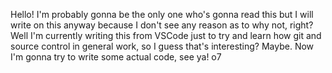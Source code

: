 Hello! I'm probably gonna be the only one who's gonna read this but I will write on this anyway because I don't see any reason as to why not, right?
Well I'm currently writing this from VSCode just to try and learn how git and source control in general work, so I guess that's interesting? Maybe.
Now I'm gonna try to write some actual code, see ya! o7